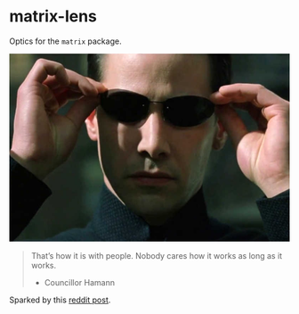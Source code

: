 # matrix-lens

Optics for the `matrix` package.

![matrix lenses](matrix-lens.jpg)

> That’s how it is with people. Nobody cares how it works as long as it works.
>
> - Councillor Hamann

Sparked by this [reddit post](https://old.reddit.com/r/haskell/comments/gazovx/monthly_hask_anything_may_2020/fqtk9oh/).

